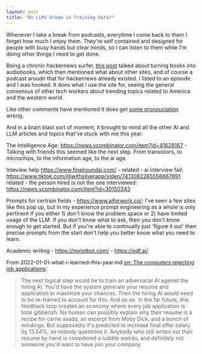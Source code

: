 ```yaml
---
layout: post
title: "Do LLMs Dream in Training Data?"
---
```


Whenever I take a break from podcasts, everytime I come back to them I forget how much I enjoy them. They're self contained and designed for people with busy hands but clear minds, so I can listen to them while I'm doing other things I need to get done.

Being a chronic hackernews surfer, [this post](https://news.ycombinator.com/item?id=41503835) talked about turning books into audiobooks, which then mentioned what about other sites, and of course a podcast aroudn that for hackernews already existed. I listed to an episode and I was hooked. It does what I use the site for, seeing the general consensus of other tech workers about trending topics related to America and the western world.

Like other comments have mentioned it does get [some pronouciation](https://news.ycombinator.com/item?id=35831177) wrong.

And in a brain blast sort of moment, it brought to mind all the other AI and LLM articles and topics that've stuck with me this year. 

The Intelligence Age: https://news.ycombinator.com/item?id=41628167 - Talking with friends this seemed like the next step. From transistors, to microchips, to the information age, to the ai age.

Inteview help https://www.finalroundai.com/ - 
related - ai interview fail: https://www.tiktok.com/@withsilverapp/video/7413082265556667691
related - the person hired is not the one interviewed: https://news.ycombinator.com/item?id=30150343

Prompts for certrain fields - https://www.aiforwork.co/: I've seen a few sites like this pop up, but in my experience prompt engineering as a whole is only pertinent if you either 1) don't know the problem space or 2) have limited usage of the LLM. If you don't know what to ask, then you don't know enough to get started. But if you're able to continually just 'figure it out' then precise prompts from the start don't help you better know what you need to learn.

Academic writing - https://myjotbot.com/ - https://pdf.ai/

From 2022-01-01-what-i-learned-this-year.md
[on: The computers rejecting job applications](https://news.ycombinator.com/item?id=26065594):
> The next logical step would be to train an adversarial AI against the hiring AI. You'd have the system generate your resume and application to maximize your chances. Then the hiring AI would need to be re-trained to account for this. And so on.
> In the far future, this feedback loop creates an economy where every job application is total gibberish. No human can possibly explain why their resume is a recipe for carne asada, an excerpt from Moby Dick, and a bunch of windings. But supposedly it's predicted to increase final offer salary by 13.54%, so nobody questions it. Anybody who still writes out their resume by hand is considered a luddite weirdo, and definitely not someone you'd want to have join your company. 